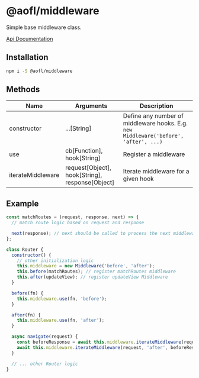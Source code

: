 # @aofl/middleware

Simple base middleware class.

[Api Documentation](https://ageoflearning.github.io/aofl/v3.x/api-docs/module-@aofl_middleware.html)

## Installation
```bash
npm i -S @aofl/middleware
```

## Methods

| Name              | Arguments                                       | Description                                                                          |
|-------------------|-------------------------------------------------|--------------------------------------------------------------------------------------|
| constructor       | ...[String]                                     | Define any number of middleware hooks. E.g. `new Middleware('before', 'after', ...)` |
| use               | cb[Function], hook[String]                      | Register a middleware                                                                |
| iterateMiddleware | request[Object], hook[String], response[Object] | Iterate middleware for a given hook                                                  |


## Example

```js
const matchRoutes = (request, response, next) => {
  // match route logic based on request and response

  next(response); // next should be called to process the next middleware function in the queue. Otherwise, the operation stops.
};

class Router {
  constructor() {
    // other initialization logic
    this.middleware = new Middleware('before', 'after');
    this.before(matchRoutes); // register matchRoutes middleware
    this.after(updateView); // register updateView Middleware
  }

  before(fn) {
    this.middleware.use(fn, 'before');
  }

  after(fn) {
    this.middleware.use(fn, 'after');
  }

  async navigate(request) {
    const beforeResponse = await this.middleware.iterateMiddleware(request, 'before', Object.assign({}, request)); // middleware functions expect request, and optional response
    await this.middleware.iterateMiddleware(request, 'after', beforeResponse);
  }

  // ... other Router logic
}
```
